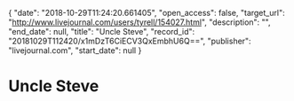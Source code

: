 {
  "date": "2018-10-29T11:24:20.661405", 
  "open_access": false, 
  "target_url": "http://www.livejournal.com/users/tyrell/154027.html", 
  "description": "", 
  "end_date": null, 
  "title": "Uncle Steve", 
  "record_id": "20181029T112420/x1mDzT6CiECV3QxEmbhU6Q==", 
  "publisher": "livejournal.com", 
  "start_date": null
}

# Uncle Steve

